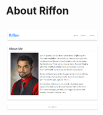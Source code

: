 <h1>About Riffon</h1>
<br>
<a href="https://riffon3000.github.io"><img src="https://github.com/riffon3000/riffon3000.github.io/blob/master/images/readme.JPG" alt="About Riffon" style="width: 50%; height: 50%;"></a>